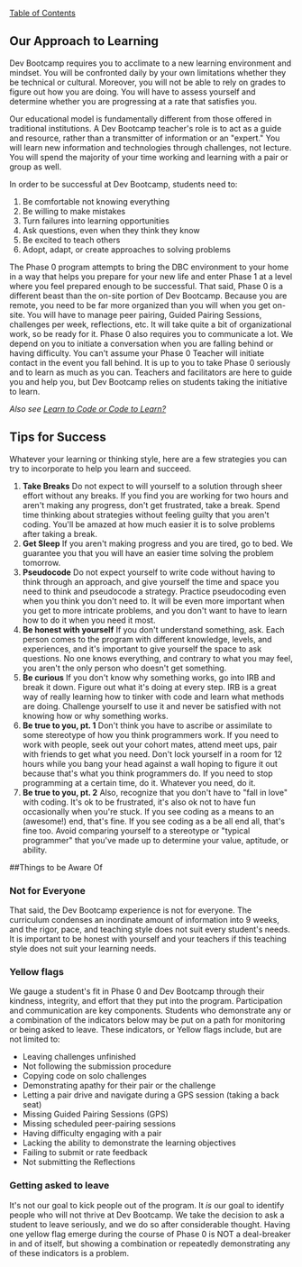 [Table of Contents](README.md)

## Our Approach to Learning
Dev Bootcamp requires you to acclimate to a new learning environment and mindset. You will be confronted daily by your own limitations whether they be technical or cultural. Moreover, you will not be able to rely on grades to figure out how you are doing. You will have to assess yourself and determine whether you are progressing at a rate that satisfies you.

Our educational model is fundamentally different from those offered in traditional institutions. A Dev Bootcamp teacher's role is to act as a guide and resource, rather than a transmitter of information or an "expert." You will learn new information and technologies through challenges, not lecture. You will spend the majority of your time working and learning with a pair or group as well.

In order to be successful at Dev Bootcamp, students need to:

1. Be comfortable not knowing everything
2. Be willing to make mistakes
3. Turn failures into learning opportunities
4. Ask questions, even when they think they know
5. Be excited to teach others
5. Adopt, adapt, or create approaches to solving problems

The Phase 0 program attempts to bring the DBC environment to your home in a way that helps you prepare for your new life and enter Phase 1 at a level where you feel prepared enough to be successful. That said, Phase 0 is a different beast than the on-site portion of Dev Bootcamp. Because you are remote, you need to be far more organized than you will when you get on-site. You will have to manage peer pairing, Guided Pairing Sessions, challenges per week, reflections, etc. It will take quite a bit of organizational work, so be ready for it. Phase 0 also requires you to communicate a lot. We depend on you to initiate a conversation when you are falling behind or having difficulty. You can't assume your Phase 0 Teacher will initiate contact in the event you fall behind. It is up to you to take Phase 0 seriously and to learn as much as you can. Teachers and facilitators are here to guide you and help you, but Dev Bootcamp relies on students taking the initiative to learn.

*Also see [Learn to Code or Code to Learn?](http://devbootcamp.com/2014/02/17/learn-to-code-code-to-learn/)*

## Tips for Success
Whatever your learning or thinking style, here are a few strategies you can try to incorporate to help you learn and succeed.

1. **Take Breaks** Do not expect to will yourself to a solution through sheer effort without any breaks. If you find you are working for two hours and aren't making any progress, don't get frustrated, take a break. Spend time thinking about strategies without feeling guilty that you aren't coding. You'll be amazed at how much easier it is to solve problems after taking a break.
2. **Get Sleep** If you aren't making progress and you are tired, go to bed. We guarantee you that you will have an easier time solving the problem tomorrow.
3. **Pseudocode** Do not expect yourself to write code without having to think through an approach, and give yourself the time and space you need to think and pseudocode a strategy. Practice pseudocoding even when you think you don't need to. It will be even more important when you get to more intricate problems, and you don't want to have to learn how to do it when you need it most.
4. **Be honest with yourself** If you don't understand something, ask. Each person comes to the program with different knowledge, levels, and experiences, and it's important to give yourself the space to ask questions. No one knows everything, and contrary to what you may feel, you aren't the only person who doesn't get something.
5. **Be curious** If you don't know why something works, go into IRB and break it down. Figure out what it's doing at every step. IRB is a great way of really learning how to tinker with code and learn what methods are doing. Challenge yourself to use it and never be satisfied with not knowing how or why something works.
6. **Be true to you, pt. 1** Don't think you have to ascribe or assimilate to some stereotype of how you think programmers work. If you need to work with people, seek out your cohort mates, attend meet ups, pair with friends to get what you need. Don't lock yourself in a room for 12 hours while you bang your head against a wall hoping to figure it out because that's what you think programmers do. If you need to stop programming at a certain time, do it. Whatever you need, do it.
7. **Be true to you, pt. 2** Also, recognize that you don't have to "fall in love" with coding. It's ok to be frustrated, it's also ok not to have fun occasionally when you're stuck. If you see coding as a means to an (awesome!) end, that's fine. If you see coding as a be all end all, that's fine too. Avoid comparing yourself to a stereotype or "typical programmer" that you've made up to determine your value, aptitude, or ability.

##Things to be Aware Of

### Not for Everyone
That said, the Dev Bootcamp experience is not for everyone. The curriculum condenses an inordinate amount of information into 9 weeks, and the rigor, pace, and teaching style does not suit every student's needs. It is important to be honest with yourself and your teachers if this teaching style does not suit your learning needs.

### Yellow flags
We gauge a student's fit in Phase 0 and Dev Bootcamp through their kindness, integrity, and effort that they put into the program. Participation and communication are key components. Students who demonstrate any or a combination of the indicators below may be put on a path for monitoring or being asked to leave. These indicators, or Yellow flags include, but are not limited to:

- Leaving challenges unfinished
- Not following the submission procedure
- Copying code on solo challenges
- Demonstrating apathy for their pair or the challenge
- Letting a pair drive and navigate during a GPS session (taking a back seat)
- Missing Guided Pairing Sessions (GPS)
- Missing scheduled peer-pairing sessions
- Having difficulty engaging with a pair
- Lacking the ability to demonstrate the learning objectives
- Failing to submit or rate feedback
- Not submitting the Reflections

### Getting asked to leave
It's not our goal to kick people out of the program. It *is* our goal to identify people who will not thrive at Dev Bootcamp. We take the decision to ask a student to leave seriously, and we do so after considerable thought. Having one yellow flag emerge during the course of Phase 0 is NOT a deal-breaker in and of itself, but showing a combination or repeatedly demonstrating any of these indicators is a problem.
